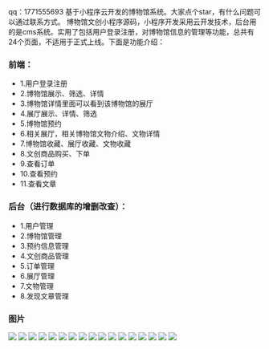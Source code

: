 qq：1771555693 基于小程序云开发的博物馆系统。大家点个star，有什么问题可以通过联系方式。
博物馆文创小程序源码，小程序开发采用云开发技术，后台用的是cms系统。实用了包括用户登录注册，对博物馆信息的管理等功能，总共有24个页面，不适用于正式上线。下面是功能介绍：
### 前端：
- 1.用户登录注册
- 2.博物馆展示、筛选、详情
- 3.博物馆详情里面可以看到该博物馆的展厅
- 4.展厅展示、详情、筛选
- 5.博物馆预约
- 6.相关展厅，相关博物馆文物介绍、文物详情
- 7.博物馆收藏、展厅收藏、文物收藏
- 8.文创商品购买、下单
- 9.查看订单
- 10.查看预约
- 11.查看文章
### 后台（进行数据库的增删改查）：
- 1.用户管理
- 2.博物馆管理
- 3.预约信息管理
- 4.文创商品管理
- 5.订单管理
- 6.展厅管理
- 7.文物管理
- 8.发现文章管理
### 图片

![](https://gitee.com/finnianX/mypicture/raw/master/202503101414938.jpg)
![](https://gitee.com/finnianX/mypicture/raw/master/202503101413709.jpg)
![](https://gitee.com/finnianX/mypicture/raw/master/202503101414937.jpg)
![](https://gitee.com/finnianX/mypicture/raw/master/202503101414936.jpg)
![](https://gitee.com/finnianX/mypicture/raw/master/202503101414935.jpg)
![](https://gitee.com/finnianX/mypicture/raw/master/202503101414934.jpg)
![](https://gitee.com/finnianX/mypicture/raw/master/202503101414933.jpg)
![](https://gitee.com/finnianX/mypicture/raw/master/202503101414932.jpg)
![](https://gitee.com/finnianX/mypicture/raw/master/202503101414931.jpg)
![](https://gitee.com/finnianX/mypicture/raw/master/202503101414928.jpg)
![](https://gitee.com/finnianX/mypicture/raw/master/202503101414926.jpg)
![](https://gitee.com/finnianX/mypicture/raw/master/202503101414925.jpg)
![](https://gitee.com/finnianX/mypicture/raw/master/202503101414924.jpg)
![](https://gitee.com/finnianX/mypicture/raw/master/202503101414923.jpg)
![](https://gitee.com/finnianX/mypicture/raw/master/202503101414922.jpg)
![](https://gitee.com/finnianX/mypicture/raw/master/202503101414921.jpg)
![](https://gitee.com/finnianX/mypicture/raw/master/202503101414920.jpg)
